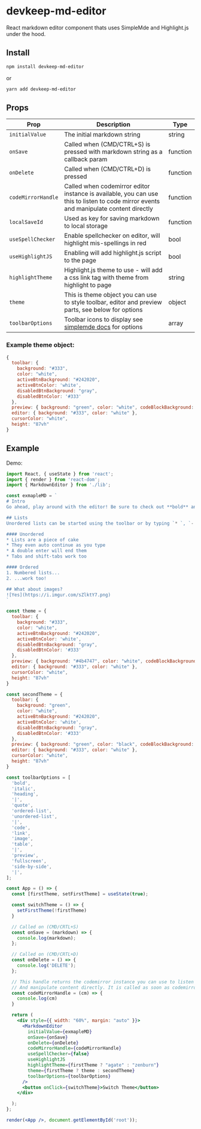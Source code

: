 # devkeep-md-editor
React markdown editor component thats uses SimpleMde and Highlight.js under the hood.

## Install
```bash 
npm install devkeep-md-editor
```
or
```bash
yarn add devkeep-md-editor
```

## Props

| Prop | Description | Type |
|--------|--------|----|
|`initialValue`|The initial markdown string|string|
|`onSave`|Called when (CMD/CTRL+S) is pressed with markdown string  as a callback param|function|
|`onDelete`|Called when (CMD/CTRL+D) is pressed|function|
|`codeMirrorHandle`|Called when codemirror editor instance is available, you can use this to listen to code mirror events and manipulate content directly |function|
|`localSaveId`|Used as key for saving markdown to local storage|function|
|`useSpellChecker`|Enable spellchecker on editor, will highlight mis-spellings in red|bool|
|`useHighlightJS`|Enabling will add highlight.js script to the page|bool|
|`highlightTheme`|Highlight.js theme to use - will add a css link tag with theme from highlight to page|string|
|`theme`|This is theme object you can use to style toolbar, editor and preview parts, see below for options|object|
|`toolbarOptions`|Toolbar icons to display see [simplemde docs](https://github.com/sparksuite/simplemde-markdown-editor#toolbar-icons) for options|array|


### Example theme object:
```js
{
  toolbar: {
    background: "#333",
    color: "white",
    activeBtnBackground: "#242020",
    activeBtnColor: 'white',
    disabledBtnBackground: "gray",
    disabledBtnColor: '#333'
  },
  preview: { background: "green", color: "white", codeBlockBackground: 'black' },
  editor: { background: "#333", color: "white" },
  cursorColor: "white",
  height: "87vh"
}
```

## Example
Demo: 
```jsx
import React, { useState } from 'react';
import { render } from 'react-dom';
import { MarkdownEditor } from './lib';

const exmapleMD = `
# Intro
Go ahead, play around with the editor! Be sure to check out **bold** and *italic* styling, or even [links](https://google.com). You can type the Markdown syntax, use the toolbar, or use shortcuts like `cmd-b` or `ctrl-b`.

## Lists
Unordered lists can be started using the toolbar or by typing `* `, `- `, or `+ `. Ordered lists can be started by typing `1. `.

#### Unordered
* Lists are a piece of cake
* They even auto continue as you type
* A double enter will end them
* Tabs and shift-tabs work too

#### Ordered
1. Numbered lists...
2. ...work too!

## What about images?
![Yes](https://i.imgur.com/sZlktY7.png)
`

const theme = {
  toolbar: {
    background: "#333",
    color: "white",
    activeBtnBackground: "#242020",
    activeBtnColor: 'white',
    disabledBtnBackground: "gray",
    disabledBtnColor: '#333'
  },
  preview: { background: "#4b4747", color: "white", codeBlockBackground: 'black' },
  editor: { background: "#333", color: "white" },
  cursorColor: "white",
  height: "87vh"
}

const secondTheme = {
  toolbar: {
    background: "green",
    color: "white",
    activeBtnBackground: "#242020",
    activeBtnColor: 'white',
    disabledBtnBackground: "gray",
    disabledBtnColor: '#333'
  },
  preview: { background: "green", color: "black", codeBlockBackground: 'black' },
  editor: { background: "#333", color: "white" },
  cursorColor: "white",
  height: "87vh"
}

const toolbarOptions = [
  'bold',
  'italic',
  'heading',
  '|',
  'quote',
  'ordered-list',
  'unordered-list',
  '|',
  'code',
  'link',
  'image',
  'table',
  '|',
  'preview',
  'fullscreen',
  'side-by-side',
  '|',
];

const App = () => {
  const [firstTheme, setFirstTheme] = useState(true);

  const switchTheme = () => {
    setFirstTheme(!firstTheme)
  }

  // Called on (CMD/CRTL+S)
  const onSave = (markdown) => {
    console.log(markdown);
  };

  // Called on (CMD/CRTL+D)
  const onDelete = () => {
    console.log('DELETE');
  };

  // This handle returns the codemirror instance you can use to listen to events.
  // And manipulate content directly. It is called as soon as codemirror is available.
  const codeMirrorHandle = (cm) => {
    console.log(cm)
  }

  return (
    <div style={{ width: "60%", margin: "auto" }}>
      <MarkdownEditor
        initialValue={exmapleMD}
        onSave={onSave}
        onDelete={onDelete}
        codeMirrorHandle={codeMirrorHandle}
        useSpellChecker={false}
        useHighlightJS
        highlightTheme={firstTheme ? "agate" : "zenburn"}
        theme={firstTheme ? theme : secondTheme}
        toolbarOptions={toolbarOptions}
      />
      <button onClick={switchTheme}>Switch Theme</button>
    </div>

  );
};

render(<App />, document.getElementById('root'));
```
